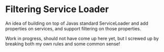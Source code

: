 # Filtering Service Loader

An idea of building on top of Javas standard ServiceLoader and add properties on services, and support filtering on those properties.

Work in progress, should not have come up here yet, but I screwed up by breaking both my own rules and some common sense!
